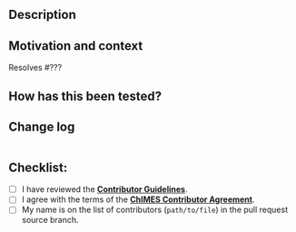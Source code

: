 <!-- Please confirm that your work is based on the correct branch. -->

## Description

<!-- Describe your changes in detail. -->

## Motivation and context

<!--- Why is this change required? What problem does it solve? -->

<!-- Replace ??? with the issue number that this pull request resolves. -->
Resolves #???

## How has this been tested?

<!--- Please describe in detail how you tested your changes. -->

<!--- Please build the sphinx documentation and check that any changes to
      documentation display properly. -->

## Change log

<!-- Propose a change log entry. -->
```

```

## Checklist:

- [ ] I have reviewed the [**Contributor Guidelines**](https://github.com/LindseyLab-umich/chimes_lsq-LLfork/blob/main/doc/source/contributing.rst).
- [ ] I agree with the terms of the [**ChIMES Contributor Agreement**](link).
- [ ] My name is on the list of contributors (`path/to/file`) in the pull request source branch.
